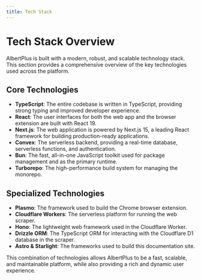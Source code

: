 ```yaml
---
title: Tech Stack
---
```


# Tech Stack Overview

AlbertPlus is built with a modern, robust, and scalable technology stack. This section provides a comprehensive overview of the key technologies used across the platform.

## Core Technologies

- **TypeScript**: The entire codebase is written in TypeScript, providing strong typing and improved developer experience.
- **React**: The user interfaces for both the web app and the browser extension are built with React 19.
- **Next.js**: The web application is powered by Next.js 15, a leading React framework for building production-ready applications.
- **Convex**: The serverless backend, providing a real-time database, serverless functions, and authentication.
- **Bun**: The fast, all-in-one JavaScript toolkit used for package management and as the primary runtime.
- **Turborepo**: The high-performance build system for managing the monorepo.

## Specialized Technologies

- **Plasmo**: The framework used to build the Chrome browser extension.
- **Cloudflare Workers**: The serverless platform for running the web scraper.
- **Hono**: The lightweight web framework used in the Cloudflare Worker.
- **Drizzle ORM**: The TypeScript ORM for interacting with the Cloudflare D1 database in the scraper.
- **Astro & Starlight**: The frameworks used to build this documentation site.

This combination of technologies allows AlbertPlus to be a fast, scalable, and maintainable platform, while also providing a rich and dynamic user experience.
